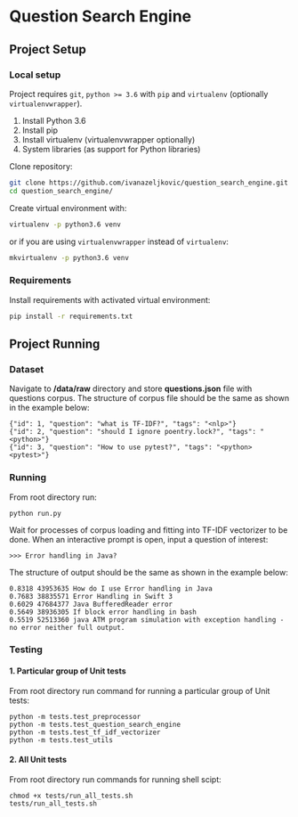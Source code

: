 # Question Search Engine

## Project Setup
### Local setup
Project requires `git`, `python >= 3.6` with `pip` and `virtualenv` (optionally `virtualenvwrapper`).
1. Install Python 3.6
2. Install pip
3. Install virtualenv (virtualenvwrapper optionally)
4. System libraries (as support for Python libraries)

Clone repository:

```bash
git clone https://github.com/ivanazeljkovic/question_search_engine.git
cd question_search_engine/
```

Create virtual environment with:

```bash
virtualenv -p python3.6 venv
```

or if you are using `virtualenvwrapper` instead of `virtualenv`:

```bash
mkvirtualenv -p python3.6 venv
```

### Requirements

Install requirements with activated virtual environment:

```bash
pip install -r requirements.txt
```

## Project Running
### Dataset 
Navigate to **/data/raw** directory and store **questions.json** file with questions corpus.
The structure of corpus file should be the same as shown in the example below:
```
{"id": 1, "question": "what is TF-IDF?", "tags": "<nlp>"}
{"id": 2, "question": "should I ignore poentry.lock?", "tags": "<python>"}
{"id": 3, "question": "How to use pytest?", "tags": "<python><pytest>"}
```

### Running
From root directory run:
```
python run.py
```
Wait for processes of corpus loading and fitting into TF-IDF vectorizer to be done. 
When an interactive prompt is open, input a question of interest:
```
>>> Error handling in Java?
```
The structure of output should be the same as shown in the example below:
```
0.8318 43953635 How do I use Error handling in Java
0.7683 38835571 Error Handling in Swift 3
0.6029 47684377 Java BufferedReader error
0.5649 38936305 If block error handling in bash
0.5519 52513360 java ATM program simulation with exception handling - no error neither full output.
```

### Testing
#### 1. Particular group of Unit tests
From root directory run command for running a particular group of Unit tests:
```
python -m tests.test_preprocessor
python -m tests.test_question_search_engine
python -m tests.test_tf_idf_vectorizer
python -m tests.test_utils
```
#### 2. All Unit tests
From root directory run commands for running shell scipt:
```
chmod +x tests/run_all_tests.sh
tests/run_all_tests.sh
```
